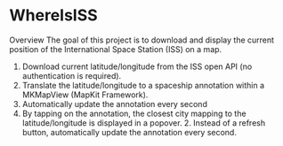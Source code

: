 # WhereIsISS

Overview
The goal of this project is to download and display the current position of the International Space Station (ISS) on a map.

1. Download current latitude/longitude from the ISS open API (no authentication is required).
2. Translate the latitude/longitude to a spaceship annotation within a MKMapView (MapKit Framework).
3. Automatically update the annotation every second
4. By tapping on the annotation, the closest city mapping to the latitude/longitude is displayed in a popover. 2. Instead of a refresh button, automatically update the annotation every second.
